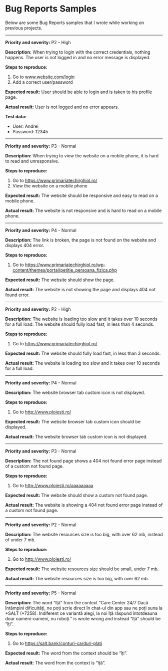 # Bug Reports Samples

Below are some Bug Reports samples that I wrote while working on previous projects.

----------------

**Priority and severity:**
P2 - High

**Description:**
When trying to login with the correct credentials, nothing happens. The user is not logged in and no error message is displayed.

**Steps to reproduce:**
1. Go to www.website.com/login
2. Add a correct user/password

**Expected result:**
User should be able to login and is taken to his profile page.

**Actual result:**
User is not logged and no error appears.

**Test data:**
- User: Andrei
- Password: 12345

----------------

**Priority and severity:**
P3 - Normal

**Description:**
When trying to view the website on a mobile phone, it is hard to read and unresponsive.

**Steps to reproduce:**
1. Go to https://www.primariatechirghiol.ro/ 
2. View the website on a mobile phone

**Expected result:**
The website should be responsive and easy to read on a mobile phone.

**Actual result:**
The website is not responsive and is hard to read on a mobile phone.

----------------

**Priority and severity:**
P4 - Normal

**Description:**
The link is broken, the page is not found on the website and displays 404 error.

**Steps to reproduce:**
1. Go to https://www.primariatechirghiol.ro/wp-content/themes/portal/petitie_persoana_fizica.php

**Expected result:**
The website should show the page.

**Actual result:**
The website is not showing the page and displays 404 not found error.

----------------

**Priority and severity:**
P2 - High

**Description:**
The website is loading too slow and it takes over 10 seconds for a full load. The website should fully load fast, in less than 4 seconds.

**Steps to reproduce:**
1. Go to https://www.primariatechirghiol.ro/ 

**Expected result:**
The website should fully load fast, in less than 3 seconds.

**Actual result:**
The website is loading too slow and it takes over 10 seconds for a full load.

----------------

**Priority and severity:**
P4 - Normal

**Description:**
The website browser tab custom icon is not displayed.

**Steps to reproduce:**
1. Go to http://www.ploiesti.ro/

**Expected result:**
The website browser tab custom icon should be displayed.

**Actual result:**
The website browser tab custom icon is not displayed.

----------------

**Priority and severity:**
P3 - Normal

**Description:**
The not found page shows a 404 not found error page instead of a custom not found page.

**Steps to reproduce:**
1. Go to http://www.ploiesti.ro/aaaaaaaaa

**Expected result:**
The website should show a custom not found page.

**Actual result:**
The website is showing a 404 not found error page instead of a custom not found page.

----------------

**Priority and severity:**
P2 - Normal

**Description:**
The website resources size is too big, with over 62 mb, instead of under 7 mb.

**Steps to reproduce:**
1. Go to http://www.ploiesti.ro/

**Expected result:**
The website resources size should be small, under 7 mb.

**Actual result:**
The website resources size is too big, with over 62 mb.

----------------

**Priority and severity:**
P5 - Normal

**Description:**
The word “îță” from the context “Care Center 24/7 Dacă întâmpini dificultăți, ne poți scrie direct în chat-ul din app sau ne poți suna la *SALT (*7258). Indiferent ce variantă alegi, la noi îță răspund întotdeauna doar oameni-oameni, nu roboți.” is wrote wrong and instead “îță” should be “îți”.

**Steps to reproduce:**
1. Go to https://salt.bank/conturi-carduri-plati

**Expected result:**
The word from the context should be “îți”.

**Actual result:**
The word from the context is “îță”.

